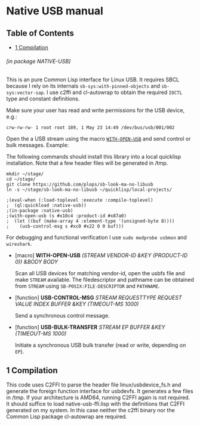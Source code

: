 <a id='x-28NATIVE-USB-3A-40NATIVE-USB-MANUAL-20MGL-PAX-3ASECTION-29'></a>

# Native USB manual

## Table of Contents

- [1 Compilation][9722]

###### \[in package NATIVE-USB\]
This is an pure Common Lisp interface for Linux USB. It requires SBCL because I rely on its internals `sb-sys:with-pinned-objects` and `sb-sys:vector-sap`. I use c2ffi and cl-autowrap to obtain the required `IOCTL` type and constant definitions.

Make sure your user has read and write permissions for the USB device,
e.g.:

```
crw-rw-rw- 1 root root 189, 1 May 23 14:49 /dev/bus/usb/001/002
```

Open the a USB stream using the macro [`WITH-OPEN-USB`][977e] and send control
or bulk messages. Example: 

The following commands should install this library into a local
quicklisp installation.  Note that a few header files will be
generated in /tmp.

```
mkdir ~/stage/
cd ~/stage/
git clone https://github.com/plops/sb-look-ma-no-libusb
ln -s ~/stage/sb-look-ma-no-libusb ~/quicklisp/local-projects/
```

```common-lisp
;(eval-when (:load-toplevel :execute :compile-toplevel)
;  (ql:quickload :native-usb))
;(in-package :native-usb)
;(with-open-usb (s #x10c4 :product-id #x87a0)
;  (let ((buf (make-array 4 :element-type '(unsigned-byte 8))))
;    (usb-control-msg s #xc0 #x22 0 0 buf)))
```

For debugging and functional verification I use `sudo modprobe usbmon` and `wireshark`.

<a id='x-28NATIVE-USB-3AWITH-OPEN-USB-20-28MGL-PAX-3AMACRO-29-29'></a>

- [macro] **WITH-OPEN-USB** *(STREAM VENDOR-ID &KEY (PRODUCT-ID 0)) &BODY BODY*

    Scan all USB devices for matching vendor-id, open the usbfs file
    and make `STREAM` available. The filedescriptor and pathname can be
    obtained from `STREAM` using `SB-POSIX:FILE-DESCRIPTOR` and `PATHNAME`.

<a id='x-28NATIVE-USB-3AUSB-CONTROL-MSG-20FUNCTION-29'></a>

- [function] **USB-CONTROL-MSG** *STREAM REQUESTTYPE REQUEST VALUE INDEX BUFFER &KEY (TIMEOUT-MS 1000)*

    Send a synchronous control message.

<a id='x-28NATIVE-USB-3AUSB-BULK-TRANSFER-20FUNCTION-29'></a>

- [function] **USB-BULK-TRANSFER** *STREAM EP BUFFER &KEY (TIMEOUT-MS 1000)*

    Initiate a synchronous USB bulk transfer (read or write, depending on `EP`).

<a id='x-28NATIVE-USB-3A-40COMPILATION-SEC-20MGL-PAX-3ASECTION-29'></a>

## 1 Compilation

This code uses C2FFI to parse the header file linux/usbdevice\_fs.h
and generate the foreign function interface for usbdevfs. It
generates a few files in /tmp. If your architecture is AMD64,
running C2FFI again is not required. It should suffice to load
native-usb-ffi.lisp with the definitions that C2FFI generated on my
system. In this case neither the c2ffi binary nor the Common Lisp
package cl-autowrap are required.

  [9722]: #x-28NATIVE-USB-3A-40COMPILATION-SEC-20MGL-PAX-3ASECTION-29 "Compilation"
  [977e]: #x-28NATIVE-USB-3AWITH-OPEN-USB-20-28MGL-PAX-3AMACRO-29-29 "(NATIVE-USB:WITH-OPEN-USB (MGL-PAX:MACRO))"
